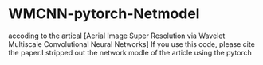 # WMCNN-pytorch-Netmodel
accoding to the artical  [Aerial Image Super Resolution via Wavelet Multiscale Convolutional Neural Networks] If you use this code, please cite the paper.I  stripped out the network modle of the article using the pytorch
